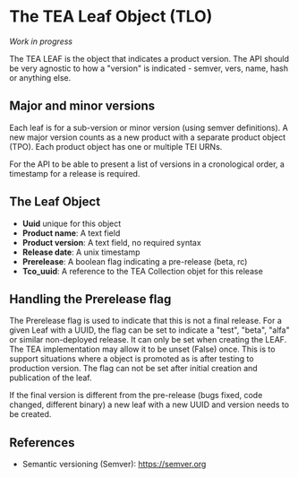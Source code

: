 # The TEA Leaf Object (TLO)

_Work in progress_

The TEA LEAF is the object that indicates a product version. The API should be
very agnostic to how a "version" is indicated - semver, vers, name, hash or anything else.

## Major and minor versions

Each leaf is for a sub-version or minor version (using semver definitions). A new
major version counts as a new product with a separate product object (TPO). Each
product object has one or multiple TEI URNs.

For the API to be able to present a list of versions in a cronological order,
a timestamp for a release is required.

## The Leaf Object

- __Uuid__ unique for this object
- __Product name__: A text field
- __Product version__: A text field, no required syntax
- __Release date__: A unix timestamp
- __Prerelease__: A boolean flag indicating a pre-release (beta, rc)
- __Tco_uuid__: A reference to the TEA Collection objet for this release

## Handling the Prerelease flag

The Prerelease flag is used to indicate that this is not a final release. For a given Leaf with a UUID, the flag
can be set to indicate a "test", "beta", "alfa" or similar non-deployed release. It can only be set when
creating the LEAF. The TEA implementation may allow it to be unset (False) once. This is to support
situations where a object is promoted as is after testing to production version. The flag can not
be set after initial creation and publication of the leaf.

If the final version is different from the pre-release (bugs fixed, code changed, different binary)
a new leaf with a new UUID and version needs to be created.

## References

- Semantic versioning (Semver): <https://semver.org>